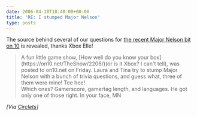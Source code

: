 ```yaml
---
date: 2006-04-18T18:48:00+00:00
title: 'RE: I stumped Major Nelson'
type: posts
---
```

The source behind several of our questions for [the recent Major Nelson bit on 10](https://on10.net/theshow/2206/) is revealed, thanks Xbox Elle!

> <div>
>   <div>
>     A fun little game show, [How well do you know your box](https://on10.net/TheShow/2206/)(or is it Xbox? I can't tell), was posted to on10.net on Friday. Laura and Tina try to stump Major Nelson with a bunch of trivia questions, and guess what, three of them were mine! Tee hee!
>   </div>
>
>   <div>
>     Which ones? Gamerscore, gamertag length, and languages. He got only one of those right. In your face, MN
>   </div>
> </div>

_[Via [Circlets](https://spaces.msn.com/xboxelle/Blog/cns!E83A6D6C82C489F1!409.entry)]_
